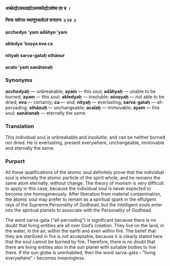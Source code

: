 #### अच्छेद्योऽयमदाह्योऽयमक्लेद्योऽशोष्य एव च ।
#### नित्यः सर्वगतः स्थाणुरचलोऽयं सनातनः ॥ २४ ॥

#### acchedyo ’yam adāhyo ’yam
#### akledyo ’śoṣya eva ca
#### nityaḥ sarva-gataḥ sthāṇur
#### acalo ’yaṁ sanātanaḥ

### Synonyms

**acchedyaḥ** — unbreakable; **ayam** — this soul; **adāhyaḥ** — unable to be burned; **ayam** — this soul; **akledyaḥ** — insoluble; **aśoṣyaḥ** — not able to be dried; **eva** — certainly; **ca** — and; **nityaḥ** — everlasting; **sarva**-**gataḥ** — all-pervading; **sthāṇuḥ** — unchangeable; **acalaḥ** — immovable; **ayam** — this soul; **sanātanaḥ** — eternally the same.

### Translation

This individual soul is unbreakable and insoluble, and can be neither burned nor dried. He is everlasting, present everywhere, unchangeable, immovable and eternally the same.

### Purport

All these qualifications of the atomic soul definitely prove that the individual soul is eternally the atomic particle of the spirit whole, and he remains the same atom eternally, without change. The theory of monism is very difficult to apply in this case, because the individual soul is never expected to become one homogeneously. After liberation from material contamination, the atomic soul may prefer to remain as a spiritual spark in the effulgent rays of the Supreme Personality of Godhead, but the intelligent souls enter into the spiritual planets to associate with the Personality of Godhead.

The word sarva-gata (“all-pervading”) is significant because there is no doubt that living entities are all over God’s creation. They live on the land, in the water, in the air, within the earth and even within fire. The belief that they are sterilized in fire is not acceptable, because it is clearly stated here that the soul cannot be burned by fire. Therefore, there is no doubt that there are living entities also in the sun planet with suitable bodies to live there. If the sun globe is uninhabited, then the word sarva-gata – “living everywhere” – becomes meaningless.